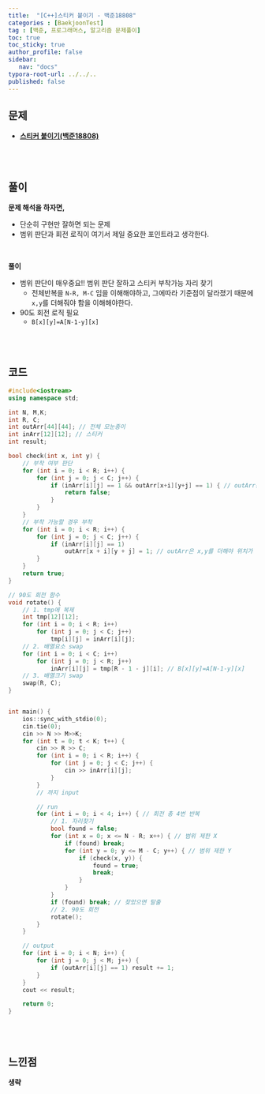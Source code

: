 ```yaml
---
title:  "[C++]스티커 붙이기 - 백준18808"
categories : [BaekjoonTest]
tag : [백준, 프로그래머스, 알고리즘 문제풀이]
toc: true
toc_sticky: true
author_profile: false
sidebar:
   nav: "docs"
typora-root-url: ../../..
published: false
---
```




## 문제

* **[스티커 붙이기(백준18808)](https://www.acmicpc.net/problem/18808)**

<br><br>

## 풀이

**문제 해석을 하자면,**

* 단순히 구현만 잘하면 되는 문제
* 범위 판단과 회전 로직이 여기서 제일 중요한 포인트라고 생각한다.

<br>

**풀이**

* 범위 판단이 매우중요!! 범위 판단 잘하고 스티커 부착가능 자리 찾기
  * 전체반복을 `N-R, M-C` 임을 이해해야하고, 그에따라 기준점이 달라졌기 때문에 `x,y`를 더해줘야 함을 이해해야한다.
* 90도 회전 로직 필요
  * `B[x][y]=A[N-1-y][x]`

<br><br>

## 코드

```c++
#include<iostream>
using namespace std;

int N, M,K;
int R, C;
int outArr[44][44]; // 전체 모눈종이
int inArr[12][12]; // 스티커
int result;

bool check(int x, int y) {
	// 부착 여부 판단
	for (int i = 0; i < R; i++) {
		for (int j = 0; j < C; j++) {
			if (inArr[i][j] == 1 && outArr[x+i][y+j] == 1) { // outArr은 x,y를 더해야 위치가 맞음
				return false;
			}
		}
	}
	// 부착 가능할 경우 부착
	for (int i = 0; i < R; i++) {
		for (int j = 0; j < C; j++) {
			if (inArr[i][j] == 1)
				outArr[x + i][y + j] = 1; // outArr은 x,y를 더해야 위치가 맞음
		}
	}
	return true;
}

// 90도 회전 함수
void rotate() {
	// 1. tmp에 복제
	int tmp[12][12];
	for (int i = 0; i < R; i++)
		for (int j = 0; j < C; j++)
			tmp[i][j] = inArr[i][j];
	// 2. 배열요소 swap
	for (int i = 0; i < C; i++)
		for (int j = 0; j < R; j++)
			inArr[i][j] = tmp[R - 1 - j][i]; // B[x][y]=A[N-1-y][x]
	// 3. 배열크기 swap
	swap(R, C);
}


int main() {
	ios::sync_with_stdio(0);
	cin.tie(0);
	cin >> N >> M>>K;
	for (int t = 0; t < K; t++) {
		cin >> R >> C;
		for (int i = 0; i < R; i++) {
			for (int j = 0; j < C; j++) {
				cin >> inArr[i][j];
			}
		}
		// 까지 input

		// run
		for (int i = 0; i < 4; i++) { // 회전 총 4번 반복
			// 1. 자리찾기
			bool found = false;
			for (int x = 0; x <= N - R; x++) { // 범위 제한 X
				if (found) break;
				for (int y = 0; y <= M - C; y++) { // 범위 제한 Y
					if (check(x, y)) {
						found = true;
						break;
					}
				}
			}
			if (found) break; // 찾았으면 탈출
			// 2. 90도 회전
			rotate();
		}
	}

	// output
	for (int i = 0; i < N; i++) {
		for (int j = 0; j < M; j++) {
			if (outArr[i][j] == 1) result += 1;
		}
	}
	cout << result;

	return 0;
}
```

<br><br>

## 느낀점

**생략**
